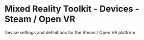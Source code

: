 # Mixed Reality Toolkit - Devices - Steam / Open VR

Device settings and definitions for the Steam / Open VR platform